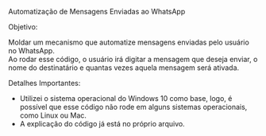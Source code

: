 Automatização de Mensagens Enviadas ao WhatsApp

Objetivo:

Moldar um mecanismo que automatize mensagens enviadas pelo usuário no WhatsApp.  
Ao rodar esse código, o usuário irá digitar a mensagem que deseja enviar, o nome do destinatário e quantas vezes aquela mensagem será ativada.  

Detalhes Importantes:

  - Utilizei o sistema operacional do Windows 10 como base, logo, é possível que esse código não rode em alguns sistemas operacionais, como Linux ou Mac.
  - A explicação do código já está no próprio arquivo.
